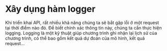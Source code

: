 # Xây dụng hàm logger

Khi triển khai API, rất nhiều khả năng chúng ta sẽ bắt gặp lỗi ở một request tại thời điểm nào đó. Để biết chính xác thông tin này, chúng ta cần thực hiện logging. Logging là một kỹ thuật giúp chương trình ghi nhận lại lịch sử của chương trình, có thể bao gồm kết quả dự đoán của mô hình, kết quả request...
